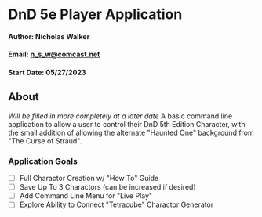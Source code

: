 # DnD 5e Player Application
#### Author: Nicholas Walker
#### Email: <n_s_w@comcast.net>
#### Start Date: 05/27/2023

## About

*Will be filled in more completely at a later date*
A basic command line application to allow a user to control their DnD 5th
Edition Character, with the small addition of allowing the alternate "Haunted
One" background from "The Curse of Straud".

### Application Goals

- [ ] Full Charactor Creation w/ "How To" Guide
- [ ] Save Up To 3 Charactors (can be increased if desired)
- [ ] Add Command Line Menu for "Live Play"
- [ ] Explore Ability to Connect "Tetracube" Charactor Generator
